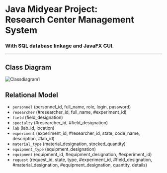 # Java Midyear Project:<br>Research Center Management System
### With SQL database linkage and JavaFX GUI.

<hr>

## Class Diagram
![Classdiagram1](https://user-images.githubusercontent.com/68998620/214056408-043f2596-f87c-43f2-b5bc-e4ec3b72691e.png)


## Relational Model
* `personnel` (personnel_id, full_name, role, login, password)
* `researcher` (#researcher_id, full_name, #experiment_id)
* `field` (field_designation)
* `specialty` (#researcher_id, #field_designation)
* `lab` (lab_id, location)
* `experiment` (experiment_id, #researcher_id, state, code_name, description, #lab_id)
* `material_type` (material_designation, stocked_quantity)
* `equipment_type` (equipment_designation)
* `equipment` (equipment_id, #equipment_designation, #experiment_id)
* `request` (request_id, state, type, #experiment_id, #field_designation, #material_designation, #equipment_designation, quantity, details)
